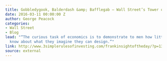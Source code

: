 ```yaml
---
title: Gobbledygook, Balderdash &amp; Bafflegab — Wall Street’s Tower of Babel
date: 2016-03-11 00:00:00 Z
author: George Peacock
categories:
- Wall Street
- Blog
lead: "“The curious task of economics is to demonstrate to men how little they really
  know about what they imagine they can design.”"
link: http://www.3simplerulesofinvesting.com/frankinsightoftheday/?p=1323
source: external
---
```


